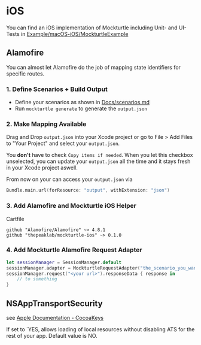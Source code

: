# iOS

You can find an iOS implementation of Mockturtle including Unit- and UI-Tests in [Example/macOS-iOS/MockturtleExample](https://github.com/thepeaklab/mockturtle/tree/master/Example/macOS-iOS)

## Alamofire

You can almost let Alamofire do the job of mapping state identifiers for specific routes.


### 1. Define Scenarios + Build Output

- Define your scenarios as shown in [Docs/scenarios.md](scenarios.md)
- Run `mockturtle generate` to generate the `output.json`

### 2. Make Mapping Available

Drag and Drop `output.json` into your Xcode project or go to File > Add Files to "Your Project" and select your `output.json`.

You **don't** have to check `Copy items if needed`. When you let this checkbox unselected, you can update your `output.json` all the time and it stays fresh in your Xcode project aswell.

From now on your can access your `output.json` via

```swift
Bundle.main.url(forResource: "output", withExtension: "json")
```

### 3. Add Alamofire and Mockturtle iOS Helper

Cartfile
```
github "Alamofire/Alamofire" ~> 4.8.1
github "thepeaklab/mockturtle-ios" ~> 0.1.0
```

### 4. Add Mockturtle Alamofire Request Adapter

```swift
let sessionManager = SessionManager.default
sessionManager.adapter = MockturtleRequestAdapter("the_scenario_you_want_to_mock")
sessionManager.request("<your url>").responseData { response in
    // to something
}
```

## NSAppTransportSecurity

see [Apple Documentation - CocoaKeys](https://developer.apple.com/library/archive/documentation/General/Reference/InfoPlistKeyReference/Articles/CocoaKeys.html)

If set to `YES, allows loading of local resources without disabling ATS for the rest of your app. Default value is NO.